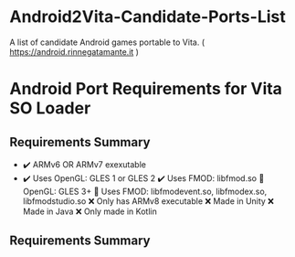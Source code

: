 # Android2Vita-Candidate-Ports-List
A list of candidate Android games portable to Vita. ( https://android.rinnegatamante.it )

# Android Port Requirements for Vita SO Loader 

## Requirements Summary
- ✔️ ARMv6 OR ARMv7 exexutable 
- ✔️ Uses OpenGL: GLES 1 or GLES 2 
✔️ Uses FMOD: libfmod.so 
🔶 OpenGL: GLES 3+ 
🔶 Uses FMOD: libfmodevent.so, libfmodex.so, libfmodstudio.so 
❌ Only has ARMv8 executable 
❌ Made in Unity 
❌ Made in Java 
❌ Only made in Kotlin 

## Requirements Summary
